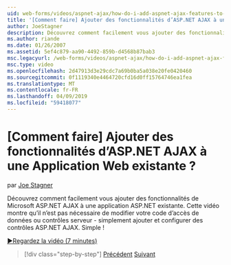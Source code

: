```yaml
---
uid: web-forms/videos/aspnet-ajax/how-do-i-add-aspnet-ajax-features-to-an-existing-web-application
title: '[Comment faire] Ajouter des fonctionnalités d’ASP.NET AJAX à une Application Web existante ? | Microsoft Docs'
author: JoeStagner
description: Découvrez comment facilement vous ajouter des fonctionnalités de Microsoft ASP.NET AJAX à une application ASP.NET existante. Cette vidéo montre qu’il est inutile de modifier votre serve...
ms.author: riande
ms.date: 01/26/2007
ms.assetid: 5ef4c879-aa90-4492-859b-d4568b87bab3
msc.legacyurl: /web-forms/videos/aspnet-ajax/how-do-i-add-aspnet-ajax-features-to-an-existing-web-application
msc.type: video
ms.openlocfilehash: 2d47913d3e29cdc7a69b0ba5a038e20fe0420460
ms.sourcegitcommit: 0f1119340e4464720cfd16d0ff15764746ea1fea
ms.translationtype: MT
ms.contentlocale: fr-FR
ms.lasthandoff: 04/09/2019
ms.locfileid: "59418077"
---
```

# <a name="how-do-i-add-aspnet-ajax-features-to-an-existing-web-application"></a>[Comment faire] Ajouter des fonctionnalités d’ASP.NET AJAX à une Application Web existante ?

par [Joe Stagner](https://github.com/JoeStagner)

Découvrez comment facilement vous ajouter des fonctionnalités de Microsoft ASP.NET AJAX à une application ASP.NET existante. Cette vidéo montre qu’il n’est pas nécessaire de modifier votre code d’accès de données ou contrôles serveur - simplement ajouter et configurer des contrôles ASP.NET AJAX. Simple !

[&#9654;Regardez la vidéo (7 minutes)](https://channel9.msdn.com/Blogs/ASP-NET-Site-Videos/how-do-i-add-aspnet-ajax-features-to-an-existing-web-application)

> [!div class="step-by-step"]
> [Précédent](how-do-i-make-client-side-network-callbacks-with-aspnet-ajax.md)
> [Suivant](how-do-i-aspnet-ajax-enable-an-existing-web-service.md)
